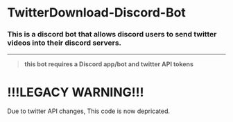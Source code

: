 # TwitterDownload-Discord-Bot 
### This is a discord bot that allows discord users to send twitter videos into their discord servers.
---
>__this bot requires a Discord app/bot and twitter API tokens__

# !!!LEGACY WARNING!!!

Due to twitter API changes, This code is now depricated.
